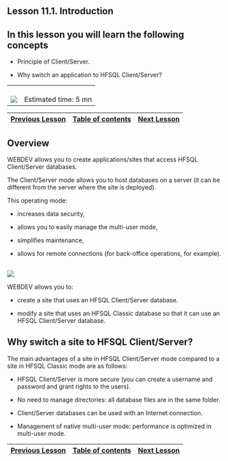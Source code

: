 
## Lesson 11.1. Introduction
<a name="NOTE1"></a>
<a name="NOTE1_1"></a>


## In this lesson you will learn the following concepts
<a name="this_lesson_you_will_learn_the_following_concepts_ELTTEXTE000088"></a>


- Principle of Client/Server.

- Why switch an application to HFSQL Client/Server?





|   |   |
| --- | --- |
| <br>![](https://doc.pcsoft.fr/en-US/images/image.awp?langid=3&name=dur%E9e.png)<br> | <br>Estimated time: 5 mn |

| [Previous Lesson](../TutoWB/1410087206.md) | [Table of contents](../TutoWB/1410087510.md) | [Next Lesson](../TutoWB/1410087211.md) |
| --- | --- | --- |





<a name="NOTE2"></a>
<a name="NOTE2_1"></a>


## Overview
<a name="overview_ELTTEXTE000135"></a>
WEBDEV allows you to create applications/sites that access HFSQL Client/Server databases.

The Client/Server mode allows you to host databases on a server (it can be different from the server where the site is deployed).

This operating mode:

- increases data security, 

- allows you to easily manage the multi-user mode, 

- simplifies maintenance, 

- allows for remote connections (for back-office operations, for example).



<br>![](https://doc.pcsoft.fr/en-US/images/image.awp?langid=3&name=WB-HFSQL-Client-Serveur.gif)


WEBDEV allows you to:

- create a site that uses an HFSQL Client/Server database.

- modify a site that uses an HFSQL Classic database so that it can use an HFSQL Client/Server database.




<a name="NOTE3"></a>
<a name="NOTE3_1"></a>


## Why switch a site to HFSQL Client/Server?
<a name="why_switch_site_hfsql_clientserver_ELTTEXTE000159"></a>
The main advantages of a site in HFSQL Client/Server mode compared to a site in HFSQL Classic mode are as follows:

- HFSQL Client/Server is more secure (you can create a username and password and grant rights to the users).

- No need to manage directories: all database files are in the same folder.

- Client/Server databases can be used with an Internet connection.

- Management of native multi-user mode: performance is optimized in multi-user mode.




| [Previous Lesson](../TutoWB/1410087206.md) | [Table of contents](../TutoWB/1410087510.md) | [Next Lesson](../TutoWB/1410087211.md) |
| --- | --- | --- |




